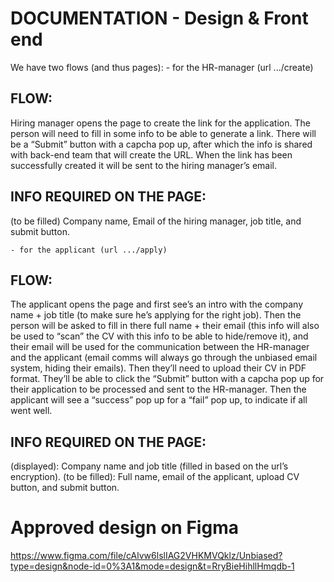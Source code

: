 # DOCUMENTATION - Design & Front end

We have two flows (and thus pages):
	- for the HR-manager (url .../create)
## FLOW: 
Hiring manager opens the page to create the link for the application.
The person will need to fill in some info to be able to generate a link. There will be a “Submit” button with a capcha pop up,
after which the info is shared with back-end team that will create the URL.
When the link has been successfully created it will be sent to the hiring manager’s email.
## INFO REQUIRED ON THE PAGE: 
 (to be filled) Company name, Email of the hiring manager, job title, and submit button.

	- for the applicant (url .../apply)
## FLOW:
The applicant opens the page and first see’s an intro with the company name + job title (to make sure he’s applying for the right job).
Then the person will be asked to fill in there full name + their email (this info will also be used to “scan” the CV with this info to be able to hide/remove it),
and their email will be used for the communication between the HR-manager and the applicant (email comms will always go through the unbiased email system, hiding their emails).
Then they’ll need to upload their CV in PDF format. They’ll be able to click the “Submit” button with a capcha pop up for their application to be processed and sent to the HR-manager.
Then the applicant will see a “success” pop up for a “fail” pop up, to indicate if all went well.
## INFO REQUIRED ON THE PAGE:
 (displayed): Company name and job title (filled in based on the url’s encryption).
 (to be filled): Full name, email of the applicant, upload CV button, and submit button.


# Approved design on Figma
https://www.figma.com/file/cAlvw6lslIAG2VHKMVQklz/Unbiased?type=design&node-id=0%3A1&mode=design&t=RryBieHihllHmqdb-1 